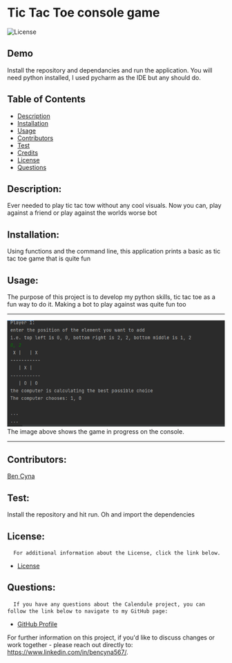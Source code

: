 # Tic Tac Toe console game

![License](https://img.shields.io/badge/License-MIT-blue.svg "License Badge")

## Demo
Install the repository and dependancies and run the application. You will need python installed, I used pycharm as the IDE but any should do.

## Table of Contents

- [Description](#description)
- [Installation](#installation)
- [Usage](#usage)
- [Contributors](#contributors)
- [Test](#test)
- [Credits](#credits)
- [License](#license)
- [Questions](#questions)

## Description:
Ever needed to play tic tac tow without any cool visuals. Now you can, play against a friend or play against the worlds worse bot

## Installation:
Using functions and the command line, this application prints a basic as tic tac toe game that is quite fun

## Usage:
The purpose of this project is to develop my python skills, tic tac toe as a fun way to do it. Making a bot to play against was quite fun too

***
![image of application running in console](./assets/Screenshot1.png)  
The image above shows the game in progress on the console.

***



## Contributors:

[Ben Cyna](https://github.com/bencyna/)

## Test:
Install the repository and hit run. Oh and import the dependencies 



## License:

      For additional information about the License, click the link below.

- [License](https://opensource.org/licenses/MIT)

## Questions:

      If you have any questions about the Calendule project, you can follow the link below to navigate to my GitHub page:

- [GitHub Profile](https://github.com/bencyna)

For further information on this project, if you'd like to discuss changes or work together - please reach out directly to: https://www.linkedin.com/in/bencyna567/.